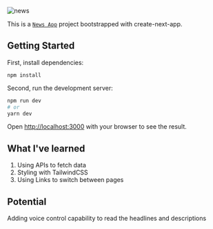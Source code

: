 ![news](https://i.ibb.co/wQ3BwJn/The-Spotlight.png)

This is a [`News App`](https://spotlight-news.vercel.app/feed/1) project bootstrapped with create-next-app.

## Getting Started
First, install dependencies:
```
npm install
```
Second, run the development server:

```bash
npm run dev
# or
yarn dev
```

Open [http://localhost:3000](http://localhost:3000) with your browser to see the result.

## What I've learned
1) Using APIs to fetch data
2) Styling with TailwindCSS
3) Using Links to switch between pages

## Potential
Adding voice control capability to read the headlines and descriptions
